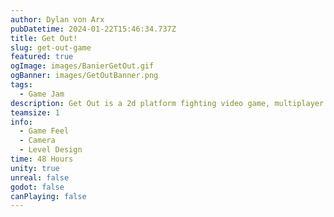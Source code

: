 ```yaml
---
author: Dylan von Arx
pubDatetime: 2024-01-22T15:46:34.737Z
title: Get Out!
slug: get-out-game
featured: true
ogImage: images/BanierGetOut.gif
ogBanner: images/GetOutBanner.png
tags:
  - Game Jam
description: Get Out is a 2d platform fighting video game, multiplayer up to 4 players. The only rule, eject your opponent without being ejected.
teamsize: 1
info:
  - Game Feel
  - Camera
  - Level Design
time: 48 Hours
unity: true
unreal: false
godot: false
canPlaying: false
---
```

